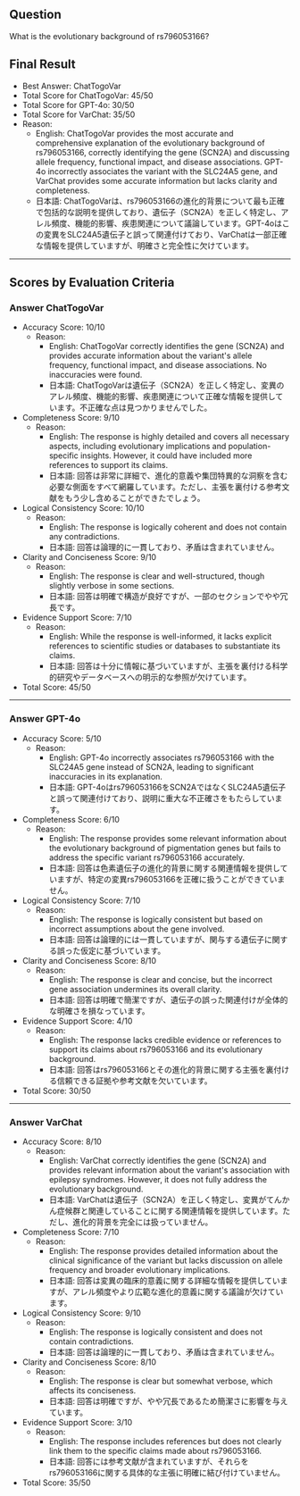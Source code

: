 ## Question

What is the evolutionary background of rs796053166?

## Final Result

- Best Answer: ChatTogoVar
- Total Score for ChatTogoVar: 45/50
- Total Score for GPT-4o: 30/50
- Total Score for VarChat: 35/50
- Reason:
  - English: ChatTogoVar provides the most accurate and comprehensive explanation of the evolutionary background of rs796053166, correctly identifying the gene (SCN2A) and discussing allele frequency, functional impact, and disease associations. GPT-4o incorrectly associates the variant with the SLC24A5 gene, and VarChat provides some accurate information but lacks clarity and completeness.
  - 日本語: ChatTogoVarは、rs796053166の進化的背景について最も正確で包括的な説明を提供しており、遺伝子（SCN2A）を正しく特定し、アレル頻度、機能的影響、疾患関連について議論しています。GPT-4oはこの変異をSLC24A5遺伝子と誤って関連付けており、VarChatは一部正確な情報を提供していますが、明確さと完全性に欠けています。

---

## Scores by Evaluation Criteria

### Answer ChatTogoVar
- Accuracy Score: 10/10
  - Reason: 
    - English: ChatTogoVar correctly identifies the gene (SCN2A) and provides accurate information about the variant's allele frequency, functional impact, and disease associations. No inaccuracies were found.
    - 日本語: ChatTogoVarは遺伝子（SCN2A）を正しく特定し、変異のアレル頻度、機能的影響、疾患関連について正確な情報を提供しています。不正確な点は見つかりませんでした。
- Completeness Score: 9/10
  - Reason: 
    - English: The response is highly detailed and covers all necessary aspects, including evolutionary implications and population-specific insights. However, it could have included more references to support its claims.
    - 日本語: 回答は非常に詳細で、進化的意義や集団特異的な洞察を含む必要な側面をすべて網羅しています。ただし、主張を裏付ける参考文献をもう少し含めることができたでしょう。
- Logical Consistency Score: 10/10
  - Reason: 
    - English: The response is logically coherent and does not contain any contradictions.
    - 日本語: 回答は論理的に一貫しており、矛盾は含まれていません。
- Clarity and Conciseness Score: 9/10
  - Reason: 
    - English: The response is clear and well-structured, though slightly verbose in some sections.
    - 日本語: 回答は明確で構造が良好ですが、一部のセクションでやや冗長です。
- Evidence Support Score: 7/10
  - Reason: 
    - English: While the response is well-informed, it lacks explicit references to scientific studies or databases to substantiate its claims.
    - 日本語: 回答は十分に情報に基づいていますが、主張を裏付ける科学的研究やデータベースへの明示的な参照が欠けています。
- Total Score: 45/50

---

### Answer GPT-4o
- Accuracy Score: 5/10
  - Reason: 
    - English: GPT-4o incorrectly associates rs796053166 with the SLC24A5 gene instead of SCN2A, leading to significant inaccuracies in its explanation.
    - 日本語: GPT-4oはrs796053166をSCN2AではなくSLC24A5遺伝子と誤って関連付けており、説明に重大な不正確さをもたらしています。
- Completeness Score: 6/10
  - Reason: 
    - English: The response provides some relevant information about the evolutionary background of pigmentation genes but fails to address the specific variant rs796053166 accurately.
    - 日本語: 回答は色素遺伝子の進化的背景に関する関連情報を提供していますが、特定の変異rs796053166を正確に扱うことができていません。
- Logical Consistency Score: 7/10
  - Reason: 
    - English: The response is logically consistent but based on incorrect assumptions about the gene involved.
    - 日本語: 回答は論理的には一貫していますが、関与する遺伝子に関する誤った仮定に基づいています。
- Clarity and Conciseness Score: 8/10
  - Reason: 
    - English: The response is clear and concise, but the incorrect gene association undermines its overall clarity.
    - 日本語: 回答は明確で簡潔ですが、遺伝子の誤った関連付けが全体的な明確さを損なっています。
- Evidence Support Score: 4/10
  - Reason: 
    - English: The response lacks credible evidence or references to support its claims about rs796053166 and its evolutionary background.
    - 日本語: 回答はrs796053166とその進化的背景に関する主張を裏付ける信頼できる証拠や参考文献を欠いています。
- Total Score: 30/50

---

### Answer VarChat
- Accuracy Score: 8/10
  - Reason: 
    - English: VarChat correctly identifies the gene (SCN2A) and provides relevant information about the variant's association with epilepsy syndromes. However, it does not fully address the evolutionary background.
    - 日本語: VarChatは遺伝子（SCN2A）を正しく特定し、変異がてんかん症候群と関連していることに関する関連情報を提供しています。ただし、進化的背景を完全には扱っていません。
- Completeness Score: 7/10
  - Reason: 
    - English: The response provides detailed information about the clinical significance of the variant but lacks discussion on allele frequency and broader evolutionary implications.
    - 日本語: 回答は変異の臨床的意義に関する詳細な情報を提供していますが、アレル頻度やより広範な進化的意義に関する議論が欠けています。
- Logical Consistency Score: 9/10
  - Reason: 
    - English: The response is logically consistent and does not contain contradictions.
    - 日本語: 回答は論理的に一貫しており、矛盾は含まれていません。
- Clarity and Conciseness Score: 8/10
  - Reason: 
    - English: The response is clear but somewhat verbose, which affects its conciseness.
    - 日本語: 回答は明確ですが、やや冗長であるため簡潔さに影響を与えています。
- Evidence Support Score: 3/10
  - Reason: 
    - English: The response includes references but does not clearly link them to the specific claims made about rs796053166.
    - 日本語: 回答には参考文献が含まれていますが、それらをrs796053166に関する具体的な主張に明確に結び付けていません。
- Total Score: 35/50